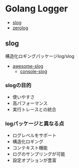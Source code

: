 # Golang Logger

- [slog](https://pkg.go.dev/log/slog)
- [zerolog](https://github.com/rs/zerolog)

## slog

構造化ロギングパッケージlog/slog

- [awesome-slog](awesome-slog)
  - [console-slog](https://github.com/phsym/console-slog)

### slogの目的

- 使いやすさ
- 高パフォーマンス
- 実行トレースとの統合

### logパッケージと異なる点

- ログレベルをサポート
- 構造化ロギング
- コンテキスト機能
- ログのサンプリングが可能
- 設定オプションが豊富
